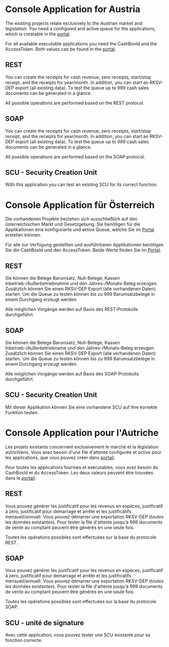 # Console Application for Austria
The existing projects relate exclusively to the Austrian market and legislation.
You need a configured and active queue for the applications, which is creatable in the [portal](https://portal.fiskaltrust.at).

For all available executable applications you need the CashBoxId and the AccessToken.
Both values can be found in the [portal](https://portal.fiskaltrust.at).

## REST
You can create the receipts for cash revenue, zero receipts, start/stop receipt, and the receipts for year/month.
In addition, you can start an RKSV-DEP export (all existing data).
To test the queue up to 999 cash sales documents can be generated in a glance.

All possible operations are performed based on the REST protocol.

## SOAP
You can create the receipts for cash revenue, zero receipts, start/stop receipt, and the receipts for year/month.
In addition, you can start an RKSV-DEP export (all existing data).
To test the queue up to 999 cash sales documents can be generated in a glance.

All possible operations are performed based on the SOAP protocol.

## SCU - Security Creation Unit
With this application you can test an existing SCU for its correct function.

# Console Application für Österreich
Die vorhandenen Projekte beziehen sich ausschließlich auf den österreichischen Markt und Gesetzgebung.
Sie benötigen für die Applikationen eine konfigurierte und aktive Queue, welche Sie im [Portal](https://portal.fiskaltrust.at) erstellen können.

Für alle zur Verfügung gestellten und ausführbaren Applikationen benötigen Sie die CashBoxId und den AccessToken.
Beide Werte finden Sie im [Portal](https://portal.fiskaltrust.at).

## REST
Sie können die Belege Barumsatz, Null-Belege, Kassen Inbetrieb-/Außerbetriebnahme und den Jahres-/Monats-Beleg erzeugen.
Zusätzlich können Sie einen RKSV-DEP Export (alle vorhandenen Daten) starten.
Um die Queue zu testen können bis zu 999 Barumsatzbelege in einem Durchgang erzeugt werden.

Alle möglichen Vorgänge werden auf Basis des REST-Protokolls durchgeführt.

## SOAP
Sie können die Belege Barumsatz, Null-Belege, Kassen Inbetrieb-/Außerbetriebname und den Jahres-/Monats-Beleg erzeugen.
Zusätzlich können Sie einen RKSV-DEP Export (alle vorhandenen Daten) starten.
Um die Queue zu testen können bis zu 999 Barumsatzbelege in einem Durchgang erzeugt werden.

Alle möglichen Vorgänge werden auf Basis des SOAP-Protokolls durchgeführt.

## SCU - Security Creation Unit
Mit dieser Applikation können Sie eine vorhandene SCU auf Ihre korrekte Funktion testen.

# Console Application pour l'Autriche
Les projets existants concernent exclusivement le marché et la législation autrichiens.
Vous avez besoin d'une file d'attente configurée et active pour les applications,
que vous pouvez créer dans [portail](https://portal.fiskaltrust.at).

Pour toutes les applications fournies et exécutables, vous avez besoin du CashBoxId et du AccessToken.
Les deux valeurs peuvent être trouvées dans le [portail](https://portal.fiskaltrust.at).

## REST
Vous pouvez générer les justificatif pour les revenus en espèces, justificatif à zero, justificatif pour demarrage et arrête et les justificatifs mensuell/annuell.
Vous pouvez démarrer une exportation RKSV-DEP (toutes les données existantes).
Pour tester la file d'attente jusqu'à 999 documents de vente au comptant peuvent être générés en une seule fois.

Toutes les opérations possibles sont effectuées sur la base du protocole REST.

## SOAP
Vous pouvez générer les justificatif pour les revenus en espèces, justificatif à zero, justificatif pour demarrage et arrête et les justificatifs mensuell/annuell.
Vous pouvez démarrer une exportation RKSV-DEP (toutes les données existantes).
Pour tester la file d'attente jusqu'à 999 documents de vente au comptant peuvent être générés en une seule fois.

Toutes les opérations possibles sont effectuées sur la base du protocole SOAP.

## SCU - unité de signature
Avec cette application, vous pouvez tester une SCU existante pour sa fonction correcte.
